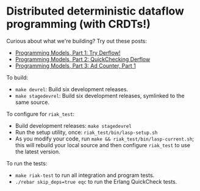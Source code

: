 Distributed deterministic dataflow programming (with CRDTs!)
=======================================================

Curious about what we're building?  Try out these posts:

* [Programming Models, Part 1: Try Derflow!](http://christophermeiklejohn.com/derflow/erlang/2014/09/28/try-derflow.html)
* [Programming Models, Part 2: QuickChecking Derflow](http://christophermeiklejohn.com/derflow/erlang/2014/10/01/quickchecking-derflow.html)
* [Programming Models, Part 3: Ad Counter, Part 1](http://christophermeiklejohn.com/derflow/erlang/2014/11/16/ad-counter-derflow.html)

To build:

* `make devrel`: Build six development releases.
* `make stagedevrel`: Build six development releases, symlinked to the same source.

To configure for `riak_test`:

* Build development releases: `make stagedevrel`
* Run the setup utility, once: `riak_test/bin/lasp-setup.sh`
* As you modify your code, run `make && riak_test/bin/lasp-current.sh`; this will rebuild your local source and then configure `riak_test` to use the latest version.

To run the tests:

* `make riak-test` to run all integration and program tests.
* `./rebar skip_deps=true eqc` to run the Erlang QuickCheck tests.
